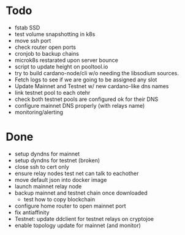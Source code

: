 # Todo

* fstab SSD
* test volume snapshotting in k8s
* move ssh port 
* check router open ports
* cronjob to backup chains
* microk8s restarated upon server bounce
* script to update height on pooltool.io
* try to build cardano-node/cli w/o needing the libsodium sources.
* Fetch logs to see if we are going to be assigned any slot
* Update Mainnet and Testnet w/ new cardano-like dns names
* link testnet pool to each otehr
* check both testnet pools are configured ok for their DNS
* configure mainnet DNS properly (with relays name)
* monitoring/alerting

# Done
* setup dyndns for mainnet
* setup dyndns for testnet (broken)
* close ssh to cert only
* ensure relay nodes test net can talk to eachother
* move default json into docker image
* launch mainnet relay node
* backup mainnet and testnet chain once downloaded
  * test how to copy blockchain
* configure home router to open mainnet port
* fix antiaffinity
* Testnet: update ddclient for testnet relays on cryptojoe
* enable topology update for mainnet (and monitor)

